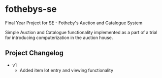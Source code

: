 # fothebys-se
Final Year Project for SE - Fotheby's Auction and Catalogue System

Simple Auction and Catalogue functionality implemented as a part of a trial for introducing computerization in the auction house. 

## Project Changelog
 * v1
 	* Added item lot entry and viewing functionality
